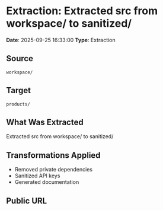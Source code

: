 # Extraction: Extracted src from workspace/ to sanitized/

**Date**: 2025-09-25 16:33:00
**Type**: Extraction

## Source
`workspace/`

## Target
`products/`

## What Was Extracted
Extracted src from workspace/ to sanitized/

## Transformations Applied
- Removed private dependencies
- Sanitized API keys
- Generated documentation

## Public URL

